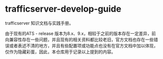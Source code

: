 # trafficserver-develop-guide

trafficserver 知识文档与实践手册。

由于现有的ATS - release 版本为8.x、9.x，相较于之前的版本存在一定差异，前向兼容性存在一些问题，并且现有的相关资料都比较老旧，官方文档也存在一些错误或者表述不清的地方，并且有些配置项或功能点也没有在官方文档中加以体现，仅作为隐藏彩蛋，因此，本仓库用于记录以上提到的内容。
